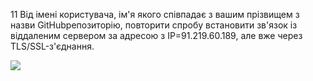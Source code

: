11 Від імені користувача, ім'я якого співпадає з вашим прізвищем з назви GitHubрепозиторію, повторити спробу встановити зв'язок із віддаленим сервером за адресою з IP=91.219.60.189, але вже через TLS/SSL-з'єднання.

![](https://lh6.googleusercontent.com/7a3WI6GNK6xYTXUWvTU3Cnel5mOKUyNsrvCac7-6_9rgTsNsYlG2LhvHBfMlp2_wP0J9Dd3RqKF_scgsA1kuVAeNoqFmsIKdEpzpyg2Pu9WNJ_RtdUv1x5T2Z5jsmW0WJtsME94M-WkpbhPy3HJd8BCWG7RqT5kiQW1v5r8cWlnrMhM-Pul0Kh9t-ZStdA)
